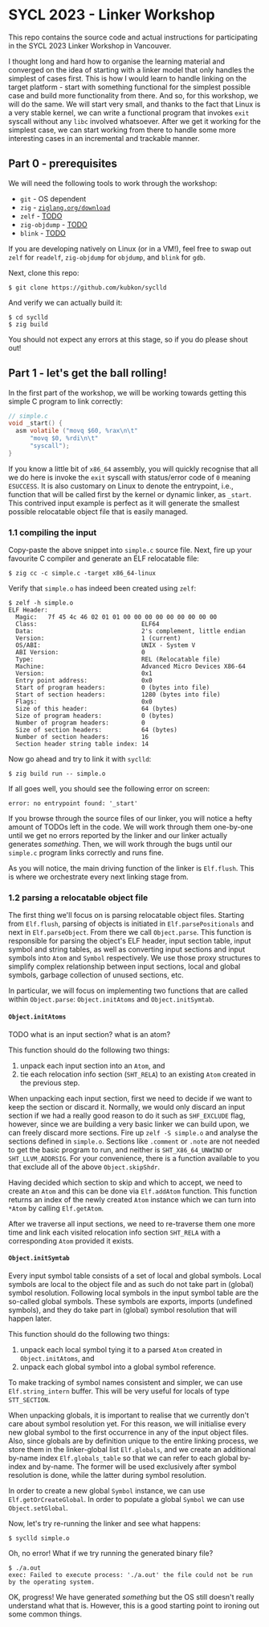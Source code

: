# SYCL 2023 - Linker Workshop

This repo contains the source code and actual instructions for participating in the SYCL 2023
Linker Workshop in Vancouver.

I thought long and hard how to organise the learning material and converged on the idea of starting with
a linker model that only handles the simplest of cases first. This is how I would learn to handle linking
on the target platform - start with something functional for the simplest possible case and build more
functionality from there. And so, for this workshop, we will do the same. We will start very small, and
thanks to the fact that Linux is a very stable kernel, we can write a functional program that invokes `exit`
syscall without any `libc` involved whatsoever. After we get it working for the simplest case, we can start 
working from there to handle some more interesting cases in an incremental and trackable manner.

## Part 0 - prerequisites

We will need the following tools to work through the workshop:

* `git` - OS dependent
* `zig` - [`ziglang.org/download`](https://ziglang.org/download/)
* `zelf` - [TODO]()
* `zig-objdump` - [TODO]()
* `blink` - [TODO]()

If you are developing natively on Linux (or in a VM!), feel free to swap out `zelf` for `readelf`,
`zig-objdump` for `objdump`, and `blink` for `gdb`.

Next, clone this repo:

```
$ git clone https://github.com/kubkon/syclld
```

And verify we can actually build it:

```
$ cd syclld
$ zig build
```

You should not expect any errors at this stage, so if you do please shout out!

## Part 1 - let's get the ball rolling!

In the first part of the workshop, we will be working towards getting this simple C program to link
correctly:

```c
// simple.c
void _start() {
  asm volatile ("movq $60, %rax\n\t"
      "movq $0, %rdi\n\t"
      "syscall");
}
```

If you know a little bit of `x86_64` assembly, you will quickly recognise that all we do here is
invoke the `exit` syscall with status/error code of `0` meaning `ESUCCESS`. It is also customary on Linux
to denote the entrypoint, i.e., function that will be called first by the kernel or dynamic linker, as `_start`.
This contrived input example is perfect as it will generate the smallest possible relocatable object
file that is easily managed.

### 1.1 compiling the input

Copy-paste the above snippet into `simple.c` source file. Next, fire up your favourite C compiler and
generate an ELF relocatable file:

```
$ zig cc -c simple.c -target x86_64-linux
```

Verify that `simple.o` has indeed been created using `zelf`:

```
$ zelf -h simple.o
ELF Header:
  Magic:   7f 45 4c 46 02 01 01 00 00 00 00 00 00 00 00 00
  Class:                             ELF64
  Data:                              2's complement, little endian
  Version:                           1 (current)
  OS/ABI:                            UNIX - System V
  ABI Version:                       0
  Type:                              REL (Relocatable file)
  Machine:                           Advanced Micro Devices X86-64
  Version:                           0x1
  Entry point address:               0x0
  Start of program headers:          0 (bytes into file)
  Start of section headers:          1280 (bytes into file)
  Flags:                             0x0
  Size of this header:               64 (bytes)
  Size of program headers:           0 (bytes)
  Number of program headers:         0
  Size of section headers:           64 (bytes)
  Number of section headers:         16
  Section header string table index: 14

```

Now go ahead and try to link it with `syclld`:

```
$ zig build run -- simple.o
```

If all goes well, you should see the following error on screen:

```
error: no entrypoint found: '_start'
```

If you browse through the source files of our linker, you will notice a hefty amount of TODOs left in the
code. We will work through them one-by-one until we get no errors reported by the linker and our linker
actually generates *something*. Then, we will work through the bugs until our `simple.c` program links
correctly and runs fine.

As you will notice, the main driving function of the linker is `Elf.flush`. This is where we orchestrate every
next linking stage from.

### 1.2 parsing a relocatable object file

The first thing we'll focus on is parsing relocatable object files. Starting from `Elf.flush`, parsing of objects
is initiated in `Elf.parsePositionals` and next in `Elf.parseObject`. From there we call `Object.parse`.
This function is responsible for parsing the object's ELF header, input section table, 
input symbol and string tables, as well as converting input sections and input symbols into `Atom` and 
`Symbol` respectively. We use those proxy structures to simplify complex relationship between input 
sections, local and global symbols, garbage collection of unused sections, etc.

In particular, we will focus on implementing two functions that are called within `Object.parse`: `Object.initAtoms` and `Object.initSymtab`.

#### `Object.initAtoms`

TODO what is an input section? what is an atom?

This function should do the following two things:

1. unpack each input section into an `Atom`, and
2. tie each relocation info section (`SHT_RELA`) to an existing `Atom` created in the previous step.

When unpacking each input section, first we need to decide if we want to keep the section or discard it.
Normally, we would only discard an input section if we had a really good reason to do it such as `SHF_EXCLUDE`
flag, however, since we are building a very basic linker we can build upon, we can freely discard more sections.
Fire up `zelf -S simple.o` and analyse the sections defined in `simple.o`. Sections like `.comment` or 
`.note` are not needed to get the basic program to run, and neither is `SHT_X86_64_UNWIND` or
`SHT_LLVM_ADDRSIG`. For your convenience, there is a function available to you that exclude all of the 
above `Object.skipShdr`.

Having decided which section to skip and which to accept, we need to create an `Atom` and this can be done
via `Elf.addAtom` function. This function returns an index of the newly created `Atom` instance which we can
turn into `*Atom` by calling `Elf.getAtom`.

After we traverse all input sections, we need to re-traverse them one more time and link each visited
relocation info section `SHT_RELA` with a corresponding `Atom` provided it exists.

#### `Object.initSymtab`

Every input symbol table consists of a set of local and global symbols. Local symbols are local to the object
file and as such do not take part in (global) symbol resolution. Following local symbols in the input symbol
table are the so-called global symbols. These symbols are exports, imports (undefined symbols), and they do
take part in (global) symbol resolution that will happen later.

This function should do the following two things:

1. unpack each local symbol tying it to a parsed `Atom` created in `Object.initAtoms`, and
2. unpack each global symbol into a global symbol reference.

To make tracking of symbol names consistent and simpler, we can use `Elf.string_intern` buffer. This will
be very useful for locals of type `STT_SECTION`.

When unpacking globals, it is important to realise that we currently don't care about symbol resolution yet.
For this reason, we will initialise every new global symbol to the first occurrence in any of the input object
files. Also, since globals are by definition unique to the entire linking process, we store them in the linker-global list `Elf.globals`, and we create an additional by-name index `Elf.globals_table` so that we can refer
to each global by-index and by-name. The former will be used exclusively after symbol resolution is done, while
the latter during symbol resolution.

In order to create a new global `Symbol` instance, we can use `Elf.getOrCreateGlobal`. In order to populate a
global `Symbol` we can use `Object.setGlobal`.

Now, let's try re-running the linker and see what happens:

```
$ syclld simple.o
```

Oh, no error! What if we try running the generated binary file?

```
$ ./a.out
exec: Failed to execute process: './a.out' the file could not be run by the operating system.
```

OK, progress! We have generated *something* but the OS still doesn't really understand what that is. However, this is
a good starting point to ironing out some common things.

